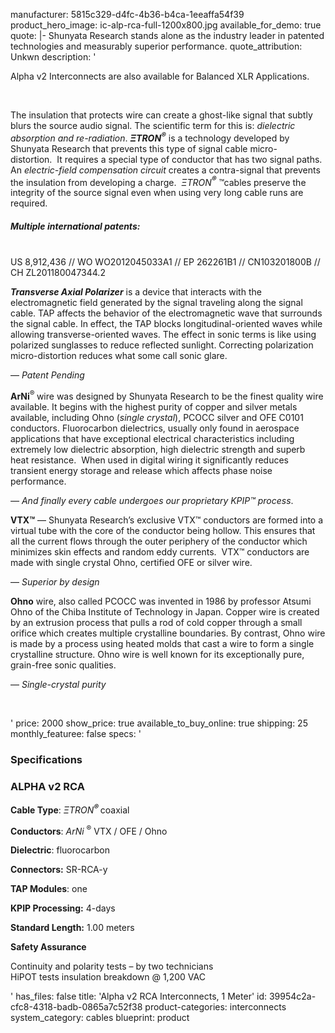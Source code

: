 manufacturer: 5815c329-d4fc-4b36-b4ca-1eeaffa54f39
product_hero_image: ic-alp-rca-full-1200x800.jpg
available_for_demo: true
quote: |-
  Shunyata Research stands alone as the industry leader in
  patented technologies and measurably superior performance.
quote_attribution: Unkwn
description: '<p>Alpha v2 Interconnects are also available for Balanced XLR Applications.</p><p><br></p><p>The insulation that protects wire can create a ghost-like signal that subtly blurs the source audio signal. The scientific term for this is:&nbsp;<i>dielectric absorption and re-radiation</i>.&nbsp;<b><i>ΞTRON<sup>®</sup></i></b>&nbsp;is a technology developed by Shunyata Research that prevents this type of signal cable micro-distortion.&nbsp;&nbsp;It&nbsp;requires a special type of conductor that has two signal paths. An&nbsp;<i>electric-field compensation circuit</i>&nbsp;creates a contra-signal that prevents the insulation from developing a charge.&nbsp;&nbsp;<i>ΞTRON<b><sup>®</sup></b>&nbsp;</i>™cables preserve the integrity of the source signal even when using very long cable runs are required.</p><h5>Multiple international patents:</h5><p><br>US 8,912,436 // WO WO2012045033A1 // EP 262261B1 // CN103201800B // CH ZL201180047344.2</p><p><b><i>Transverse Axial Polarizer</i></b>&nbsp;is a device that interacts with the electromagnetic field generated by the signal traveling along the signal cable. ‌‌TAP affects the behavior of the electromagnetic wave that surrounds the signal cable. In effect, the ‌‌TAP blocks longitudinal-oriented waves while allowing transverse-oriented waves. The effect in sonic terms is like using polarized sunglasses to reduce reflected sunlight. Correcting polarization micro-distortion reduces what some call sonic glare.&nbsp;</p><p>—<i>&nbsp;Patent Pending</i></p><p><strong>‌‌ArNi</strong><sup>®&nbsp;</sup>wire was designed by Shunyata Research to be the finest quality wire available. It begins with the highest purity of copper and silver metals available, including Ohno (<em>single crystal</em>), PCOCC silver and OFE C0101 conductors.&nbsp;Fluorocarbon dielectrics, usually only found in aerospace applications that have exceptional electrical characteristics including extremely low dielectric absorption, high dielectric strength and superb heat resistance.&nbsp;&nbsp;When used in digital wiring it significantly reduces transient energy storage and release which affects phase noise performance.</p><p><i>— And finally every cable undergoes our proprietary KPIP™ process</i>.</p><p><strong>VTX™</strong>&nbsp;— Shunyata Research’s exclusive VTX™ conductors are formed into a virtual tube with the core of the conductor being hollow. This ensures that all the current flows through the outer periphery of the conductor which minimizes skin effects and random eddy currents.&nbsp; VTX™ conductors are made with single crystal Ohno, certified OFE or silver wire.</p><p>—&nbsp;<i>Superior by design</i></p><p>‌<strong>Ohno</strong>&nbsp;wire, also called ‌PCOCC was invented in 1986 by professor Atsumi ‌Ohno of the Chiba Institute of Technology in Japan. Copper wire is created by an extrusion process that pulls a rod of cold copper through a small orifice which creates multiple crystalline boundaries. By contrast, ‌‌Ohno wire is made by a process using heated molds that cast a wire to form a single crystalline structure. ‌‌Ohno wire is well known for its exceptionally pure, grain-free sonic qualities.</p><p>—&nbsp;<i>Single-crystal purity</i></p><p>&nbsp;<br></p>'
price: 2000
show_price: true
available_to_buy_online: true
shipping: 25
monthly_featuree: false
specs: '<h3>Specifications</h3><h3>ALPHA v2 RCA</h3><p><strong>Cable Type</strong>:&nbsp;<i>ΞTRON<b><sup>®&nbsp;</sup></b></i>coaxial</p><p><strong>Conductors</strong>:&nbsp;<i>ArNi&nbsp;</i><sup>®</sup>&nbsp;VTX / OFE / Ohno</p><p><strong>Dielectric</strong>: fluorocarbon</p><p><strong>Connectors:</strong>&nbsp;SR-RCA-y</p><p><strong>TAP Modules</strong>: one</p><p><strong>KPIP Processing:</strong>&nbsp;4-days</p><p><strong>Standard Length:</strong>&nbsp;1.00 meters</p><p><strong>Safety Assurance</strong></p><p>Continuity and polarity tests – by two technicians<br>HiPOT tests insulation breakdown @ 1,200 VAC</p>'
has_files: false
title: 'Alpha v2 RCA Interconnects, 1 Meter'
id: 39954c2a-cfc8-4318-badb-0865a7c52f38
product-categories: interconnects
system_category: cables
blueprint: product
